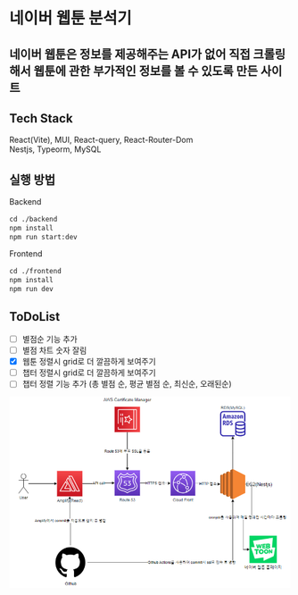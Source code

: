 # 네이버 웹툰 분석기

## 네이버 웹툰은 정보를 제공해주는 API가 없어 직접 크롤링해서 웹툰에 관한 부가적인 정보를 볼 수 있도록 만든 사이트

## Tech Stack

React(Vite), MUI, React-query, React-Router-Dom <br/>
Nestjs, Typeorm, MySQL

## 실행 방법

Backend

```
cd ./backend
npm install
npm run start:dev
```

Frontend

```
cd ./frontend
npm install
npm run dev
```

## ToDoList

- [ ] 별점순 기능 추가
- [ ] 별점 차트 숫자 잘림
- [x] 웹툰 정렬시 grid로 더 깔끔하게 보여주기
- [ ] 챕터 정렬시 grid로 더 깔끔하게 보여주기
- [ ] 챕터 정렬 기능 추가 (총 별점 순, 평균 별점 순, 최신순, 오래된순)

<img src="./img/architecture.png">
